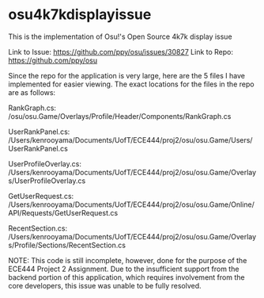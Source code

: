 # osu4k7kdisplayissue
This is the implementation of Osu!'s Open Source 4k7k display issue

Link to Issue: https://github.com/ppy/osu/issues/30827
Link to Repo: https://github.com/ppy/osu

Since the repo for the application is very large, here are the 5 files I have implemented for easier viewing. 
The exact locations for the files in the repo are as follows:

RankGraph.cs: /osu/osu.Game/Overlays/Profile/Header/Components/RankGraph.cs

UserRankPanel.cs: /Users/kenrooyama/Documents/UofT/ECE444/proj2/osu/osu.Game/Users/UserRankPanel.cs

UserProfileOverlay.cs: /Users/kenrooyama/Documents/UofT/ECE444/proj2/osu/osu.Game/Overlays/UserProfileOverlay.cs

GetUserRequest.cs: /Users/kenrooyama/Documents/UofT/ECE444/proj2/osu/osu.Game/Online/API/Requests/GetUserRequest.cs

RecentSection.cs: /Users/kenrooyama/Documents/UofT/ECE444/proj2/osu/osu.Game/Overlays/Profile/Sections/RecentSection.cs

NOTE: This code is still incomplete, however, done for the purpose of the ECE444 Project 2 Assignment. 
Due to the insufficient support from the backend portion of this application, which requires involvement from the core developers, this issue was unable to be fully resolved. 
